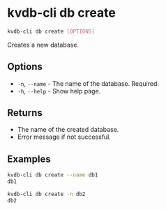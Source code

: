 # kvdb-cli db create

```sh
kvdb-cli db create [OPTIONS]
```

Creates a new database.

## Options

- `-n`, `--name` - The name of the database. Required.
- `-h`, `--help` - Show help page.

## Returns

- The name of the created database.
- Error message if not successful.

## Examples

```sh
kvdb-cli db create --name db1
db1

kvdb-cli db create -n db2
db2
```